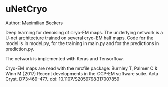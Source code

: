 # uNetCryo

Author: Maximilian Beckers

Deep learning for denoising of cryo-EM maps. The underlying network is a U-net architecture trained on several cryo-EM half maps. Code for the model is in model.py, for the training in main.py and for the predictions in prediction.py.

The network is implemented with Keras and Tensorflow. 

Cryo-EM maps are read with the mrcfile package: 
Burnley T, Palmer C & Winn M (2017) Recent developments in the CCP-EM software suite. Acta Cryst. D73:469–477. doi: 10.1107/S2059798317007859
